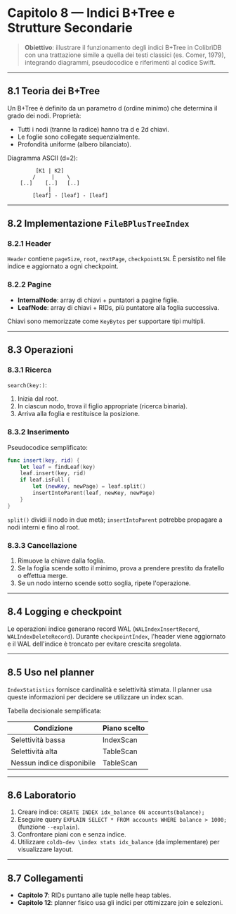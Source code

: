 # Capitolo 8 — Indici B+Tree e Strutture Secondarie

> **Obiettivo**: illustrare il funzionamento degli indici B+Tree in ColibrìDB con una trattazione simile a quella dei testi classici (es. Comer, 1979), integrando diagrammi, pseudocodice e riferimenti al codice Swift.

---

## 8.1 Teoria dei B+Tree

Un B+Tree è definito da un parametro d (ordine minimo) che determina il grado dei nodi. Proprietà:
- Tutti i nodi (tranne la radice) hanno tra d e 2d chiavi.
- Le foglie sono collegate sequenzialmente.
- Profondità uniforme (albero bilanciato).

Diagramma ASCII (d=2):
```
         [K1 | K2]
        /     |    \
    [..]    [..]   [..]
             |
        [leaf] - [leaf] - [leaf]
```

---

## 8.2 Implementazione `FileBPlusTreeIndex`

### 8.2.1 Header
`Header` contiene `pageSize`, `root`, `nextPage`, `checkpointLSN`. È persistito nel file indice e aggiornato a ogni checkpoint.

### 8.2.2 Pagine
- **InternalNode**: array di chiavi + puntatori a pagine figlie.
- **LeafNode**: array di chiavi + RIDs, più puntatore alla foglia successiva.

Chiavi sono memorizzate come `KeyBytes` per supportare tipi multipli.

---

## 8.3 Operazioni

### 8.3.1 Ricerca
`search(key:)`:
1. Inizia dal root.
2. In ciascun nodo, trova il figlio appropriate (ricerca binaria).
3. Arriva alla foglia e restituisce la posizione.

### 8.3.2 Inserimento
Pseudocodice semplificato:
```swift
func insert(key, rid) {
    let leaf = findLeaf(key)
    leaf.insert(key, rid)
    if leaf.isFull {
        let (newKey, newPage) = leaf.split()
        insertIntoParent(leaf, newKey, newPage)
    }
}
```

`split()` dividi il nodo in due metà; `insertIntoParent` potrebbe propagare a nodi interni e fino al root.

### 8.3.3 Cancellazione
1. Rimuove la chiave dalla foglia.
2. Se la foglia scende sotto il minimo, prova a prendere prestito da fratello o effettua merge.
3. Se un nodo interno scende sotto soglia, ripete l'operazione.

---

## 8.4 Logging e checkpoint

Le operazioni indice generano record WAL (`WALIndexInsertRecord`, `WALIndexDeleteRecord`). Durante `checkpointIndex`, l'header viene aggiornato e il WAL dell'indice è troncato per evitare crescita sregolata.

---

## 8.5 Uso nel planner

`IndexStatistics` fornisce cardinalità e selettività stimata. Il planner usa queste informazioni per decidere se utilizzare un index scan.

Tabella decisionale semplificata:

| Condizione | Piano scelto |
|------------|--------------|
| Selettività bassa | IndexScan |
| Selettività alta | TableScan |
| Nessun indice disponibile | TableScan |

---

## 8.6 Laboratorio

1. Creare indice: `CREATE INDEX idx_balance ON accounts(balance);`
2. Eseguire query `EXPLAIN SELECT * FROM accounts WHERE balance > 1000;` (funzione `--explain`).
3. Confrontare piani con e senza indice.
4. Utilizzare `coldb-dev \index stats idx_balance` (da implementare) per visualizzare layout.

---

## 8.7 Collegamenti
- **Capitolo 7**: RIDs puntano alle tuple nelle heap tables.
- **Capitolo 12**: planner fisico usa gli indici per ottimizzare join e selezioni.

